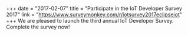 +++
date = "2017-02-07"
title = "Participate in the IoT Developer Survey 2017"
link = "https://www.surveymonkey.com/r/iotsurvey2017eclipseiot"
+++
We are pleased to launch the third annual IoT Developer Survey. Complete the survey now!